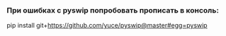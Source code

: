 ### При ошибках с pyswip попробовать прописать в консоль: 
pip install git+https://github.com/yuce/pyswip@master#egg=pyswip
